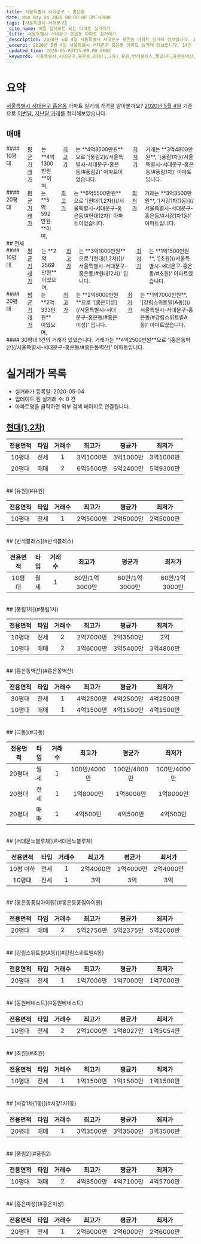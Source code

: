 ```yaml
---
title: 서울특별시 서대문구 - 홍은동
date: Mon May 04 2020 00:00:00 GMT+0900
tags: [서울특별시-서대문구]
_site_name: 매일 업데이트 되는 아파트 실거래가
_title: 서울특별시 서대문구 홍은동 아파트 실거래가
_description: 2020년 5월 4일 서울특별시 서대문구 홍은동 아파트 실거래 정보입니다. 14건 아파트 정보가 있습니다.
_excerpt: 2020년 5월 4일 서울특별시 서대문구 홍은동 아파트 실거래 정보입니다. 14건 아파트 정보가 있습니다.
_updated_time: 2020-05-03T15:00:00.000Z
_keywords: 서울특별시,서대문구,홍은동,현대(1,2차),유원,반석블레스,풍림1차,홍은동벽산,극동,서대문노블루체,홍은동풍림아이원,강림스위트빌(A동),동원베네스트,초원,서강1차(1동),풍림2,홍은미성
---
```





# 요약
<ins>서울특별시 서대문구 홍은동</ins> 아파트 실거래 가격을 알아볼까요? <ins>2020년 5월 4일</ins> 기준으로 <ins>이번달, 지난달 거래</ins>를 정리해보았습니다.

## 매매
<div class="container">
<div class="six columns" markdown="1">
#### 10평대
<ins>평균 거래가</ins>는 **4억1300만원**이며, <ins>최고가</ins>는 **4억8500만원**으로 '[풍림2](/서울특별시-서대문구-홍은동/#풍림2)' 아파트이었습니다. <ins>최저가</ins> 거래는 **3억4800만원**, '[풍림1차](/서울특별시-서대문구-홍은동/#풍림1차)' 아파트입니다.
</div>
<div class="six columns" markdown="1">
#### 20평대
<ins>평균 거래가</ins>는 **5억592만원**이며, <ins>최고가</ins>는 **6억5500만원**으로 '[현대(1,2차)](/서울특별시-서대문구-홍은동/#현대12차)' 아파트이었습니다. <ins>최저가</ins> 거래는 **3억3500만원**, '[서강1차(1동)](/서울특별시-서대문구-홍은동/#서강1차1동)' 아파트입니다.
</div>
</div>
## 전세
<div class="container">
<div class="six columns" markdown="1">
#### 10평대
<ins>평균 거래가</ins>는 **2억2569만원**이었으며, <ins>최고가</ins>는 **3억1000만원**으로 '[현대(1,2차)](/서울특별시-서대문구-홍은동/#현대12차)' 입니다. <ins>최저가</ins>는 **1억1500만원**, '[초원](/서울특별시-서대문구-홍은동/#초원)' 아파트였습니다.
</div>
<div class="six columns" markdown="1">
#### 20평대
<ins>평균 거래가</ins>는 **2억333만원**이었으며, <ins>최고가</ins>는 **2억6000만원**으로 '[홍은미성](/서울특별시-서대문구-홍은동/#홍은미성)' 입니다. <ins>최저가</ins>는 **1억7000만원**, '[강림스위트빌(A동)](/서울특별시-서대문구-홍은동/#강림스위트빌A동)' 아파트였습니다.
</div>
</div>
<div class="container">
<div class="twelve columns" markdown="1">
#### 30평대
1건의 거래가 있었습니다. 거래가는 **4억2500만원**으로 '[홍은동벽산](/서울특별시-서대문구-홍은동/#홍은동벽산)' 아파트입니다.
</div>
</div>



# 실거래가 목록
- 실거래가 등록일: 2020-05-04
- 업데이트 된 실거래 수: 0 건
- 아파트명을 클릭하면 외부 검색 페이지로 연결됩니다.

## [현대(1,2차)](#현대12차)

|전용면적|타입|거래수|최고가|평균가|최저가|
|:---:|:---:|:---:|:---:|:---:|:---:|
|10평대|<span class="deal-type-2">전세</span>|1|3억1000만|3억1000만|3억1000만|
|20평대|<span class="deal-type-1">매매</span>|2|6억5500만|6억2400만|5억9300만|

<br/>
## [유원](#유원)

|전용면적|타입|거래수|최고가|평균가|최저가|
|:---:|:---:|:---:|:---:|:---:|:---:|
|10평대|<span class="deal-type-2">전세</span>|1|2억5000만|2억5000만|2억5000만|

<br/>
## [반석블레스](#반석블레스)

|전용면적|타입|거래수|최고가|평균가|최저가|
|:---:|:---:|:---:|:---:|:---:|:---:|
|10평대|<span class="deal-type-3">월세</span>|1|60만/1억3000만|60만/1억3000만|60만/1억3000만|

<br/>
## [풍림1차](#풍림1차)

|전용면적|타입|거래수|최고가|평균가|최저가|
|:---:|:---:|:---:|:---:|:---:|:---:|
|10평대|<span class="deal-type-2">전세</span>|2|2억7000만|2억3500만|2억|
|10평대|<span class="deal-type-1">매매</span>|2|3억6000만|3억5400만|3억4800만|

<br/>
## [홍은동벽산](#홍은동벽산)

|전용면적|타입|거래수|최고가|평균가|최저가|
|:---:|:---:|:---:|:---:|:---:|:---:|
|30평대|<span class="deal-type-2">전세</span>|1|4억2500만|4억2500만|4억2500만|
|10평대|<span class="deal-type-1">매매</span>|1|4억1500만|4억1500만|4억1500만|

<br/>
## [극동](#극동)

|전용면적|타입|거래수|최고가|평균가|최저가|
|:---:|:---:|:---:|:---:|:---:|:---:|
|20평대|<span class="deal-type-3">월세</span>|1|100만/4000만|100만/4000만|100만/4000만|
|20평대|<span class="deal-type-2">전세</span>|1|1억8000만|1억8000만|1억8000만|
|20평대|<span class="deal-type-1">매매</span>|1|4억500만|4억500만|4억500만|

<br/>
## [서대문노블루체](#서대문노블루체)

|전용면적|타입|거래수|최고가|평균가|최저가|
|:---:|:---:|:---:|:---:|:---:|:---:|
|10평 이하|<span class="deal-type-2">전세</span>|1|2억4000만|2억4000만|2억4000만|
|10평대|<span class="deal-type-2">전세</span>|1|3억|3억|3억|

<br/>
## [홍은동풍림아이원](#홍은동풍림아이원)

|전용면적|타입|거래수|최고가|평균가|최저가|
|:---:|:---:|:---:|:---:|:---:|:---:|
|20평대|<span class="deal-type-1">매매</span>|2|5억2750만|5억2375만|5억2000만|

<br/>
## [강림스위트빌(A동)](#강림스위트빌A동)

|전용면적|타입|거래수|최고가|평균가|최저가|
|:---:|:---:|:---:|:---:|:---:|:---:|
|20평대|<span class="deal-type-2">전세</span>|1|1억7000만|1억7000만|1억7000만|

<br/>
## [동원베네스트](#동원베네스트)

|전용면적|타입|거래수|최고가|평균가|최저가|
|:---:|:---:|:---:|:---:|:---:|:---:|
|10평대|<span class="deal-type-2">전세</span>|2|2억1000만|1억8027만|1억5054만|

<br/>
## [초원](#초원)

|전용면적|타입|거래수|최고가|평균가|최저가|
|:---:|:---:|:---:|:---:|:---:|:---:|
|10평대|<span class="deal-type-2">전세</span>|1|1억1500만|1억1500만|1억1500만|

<br/>
## [서강1차(1동)](#서강1차1동)

|전용면적|타입|거래수|최고가|평균가|최저가|
|:---:|:---:|:---:|:---:|:---:|:---:|
|20평대|<span class="deal-type-1">매매</span>|1|3억3500만|3억3500만|3억3500만|

<br/>
## [풍림2](#풍림2)

|전용면적|타입|거래수|최고가|평균가|최저가|
|:---:|:---:|:---:|:---:|:---:|:---:|
|10평대|<span class="deal-type-1">매매</span>|2|4억8500만|4억7100만|4억5700만|

<br/>
## [홍은미성](#홍은미성)

|전용면적|타입|거래수|최고가|평균가|최저가|
|:---:|:---:|:---:|:---:|:---:|:---:|
|20평대|<span class="deal-type-2">전세</span>|1|2억6000만|2억6000만|2억6000만|

<br/>



